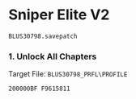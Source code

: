 #  Sniper Elite V2 

`BLUS30798.savepatch`

### 1. Unlock All Chapters

Target File: `BLUS30798_PRFL\PROFILE`

```
200000BF F9615811
```

